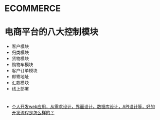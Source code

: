 # ECOMMERCE

# 电商平台的八大控制模块
  * 客户模块
  * 归类模块
  * 货物模块
  * 购物车模块
  * 客户订单模块
  * 邮寄地址
  * 汇款模块
  * 线上部署



# 

* [个人开发web应用，从需求设计，界面设计，数据库设计，API设计等，好的开发流程是怎么样的？](https://www.zhihu.com/question/24976128)
